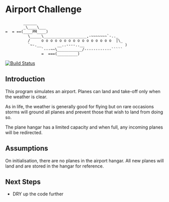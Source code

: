 Airport Challenge
=================

```
        ______
        _\____\___
=  = ==(____PM____)
          \_____\___________________,-~~~~~~~`-.._
          /     o o o o o o o o o o o o o o o o  |\_
          `~-.__       __..----..__                  )
                `---~~\___________/------------`````
                =  ===(_________)

```
[![Build Status](https://travis-ci.org/Mezela/airport_challenge.svg?branch=master)](https://travis-ci.org/Mezela/airport_challenge)

Introduction
-------------
This program simulates an airport. Planes can land and take-off only when the weather is clear. 

As in life, the weather is generally good for flying but on rare occasions storms will ground all planes and prevent those that wish to land from doing so.

The plane hangar has a limited capacity and when full, any incoming planes will be redirected.

Assumptions
-------------
On initialisation, there are no planes in the airport hangar. All new planes will land and are stored in the hangar for reference. 

Next Steps
-------------
- DRY up the code further
